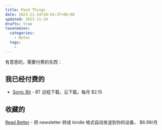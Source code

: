 ```yaml
---
title: Paid Things
date: 2023-11-24T18:54:37+08:00
updated: 2023-11-24
drafts: true
taxonomies:
  categories:
    - Notes
  tags:
    -
---
```


有意思的，需要付费的东西：

<!-- more -->

## 我已经付费的

- [Sonic Bit](https://www.sonicbit.net/) - BT 远程下载，云下载，每月 $2.15

## 收藏的

[Read Better](https://www.readbetter.io/) - 把 newsletter 转成 kindle 格式自动发送到你的设备， $6.99/月
